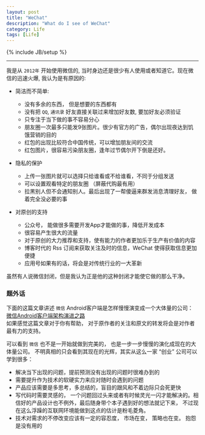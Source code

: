 ```yaml
---
layout: post
title: "WeChat"
description: "What do I see of WeChat"
category: Life
tags: [Life]
---
```


{% include JB/setup %}


--------------------------



我是从 `2012年` 开始使用微信的, 当时身边还是很少有人使用或者知道它。现在微信的迅速火爆, 我认为是有原因的:

- 简洁而不简单:
    - 没有多余的东西， 但是想要的东西都有
    - 没有把 `QQ`, `通讯录` 好友直接关联过来增加好友数, 要加好友必须验证
    - 只专注于当下做的事不容易分心
    - 朋友圈一次最多只能发9张图片。很少有官方的广告，偶尔出现夜达到饥饿营销的目的
    - 红包的出现比较符合中国传统，可以增加朋友间的交流
    - 红包图片，很容易污染朋友圈，逢年过节偶尔开下倒是还好。


- 隐私的保护
    - 上传一张图片就可以选择只给谁看或不给谁看，不同于分组发送
    - 可以设置观看特定的朋友圈 （屏蔽代购最有用）
    - 拉黑别人但不会通知别人。最后出现了一帮傻逼来群发消息清理好友， 做着完全没必要的事
    
    
- 对原创的支持
   - 公众号， 能做很多需要开发App才能做的事，降低开发成本
   - 很容易产生很大的流量
   - 对于原创的大力推荐和支持，使有能力的作者更加乐于生产有价值的内容
   - 博客时代的 Rss 订阅来获取关注及时的信息，WeChat 使得获取信息更加便捷
   - 应用号如果有的话，将会是对传统行业的一大革新
	  
虽然有人说微信封闭，但是我认为正是他的这种封闭才能使它做的那么干净。


### 题外话

下面的这篇文章讲述  `微信` Android客户端是怎样慢慢演变成一个大体量的公司：
[微信Android客户端架构演进之路](http://mp.weixin.qq.com/s?__biz=MzA3ODg4MDk0Ng==&mid=401921778&idx=1&sn=f05433ff53199999f9dc2acb3b249ac3&scene=0#wechat_redirect "微信")  
如果感觉这篇文章对于你有帮助， 对于原作者的关注和原文的转发将会是对作者最有力的支持。

可以看到 `微信` 也不是一开始就做到完美的， 也是一步一步慢慢的演化成现在的大体量公司。 不明真相的只会看到其现在的光辉，其实从这么一家 “创业” 公司可以学到很多： 
	
- 解决当下出现的问题，提前预测没有出现的问题时很难办到的
- 需要提升作为技术的软硬实力来应对随时会遇到的问题
- 产品应该需要是多思考，多总结的，盲目的跟风和不着边际只会死更快
- 写代码时需要灵感的， 一个问题回过头来或者有时候灵光一闪才能解决的。相信好的产品设计也不例外，最后随身带个本子遇到好的想法就记下来， 不过现在这么浮躁的互联网环境能做到这点的估计是粉毛菱角。
- 技术对需求的不停改变应该有一定的容忍度， 市场在变， 策略也在变。 抱怨是没有用的



